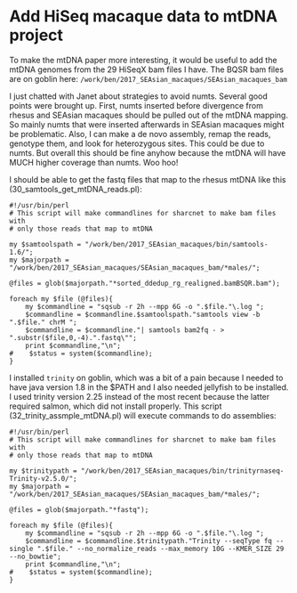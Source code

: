 # Add HiSeq macaque data to mtDNA project

To make the mtDNA paper more interesting, it would be useful to add the mtDNA genomes from the 29 HiSeqX bam files I have. 
The BQSR bam files are on goblin here: `/work/ben/2017_SEAsian_macaques/SEAsian_macaques_bam`

I just chatted with Janet about strategies to avoid numts.  Several good points were brought up.  First, numts inserted before divergence from rhesus and SEAsian macaques should be pulled out of the mtDNA mapping.  So mainly numts that were inserted afterwards in SEAsian macaques might be problematic.  Also, I can make a de novo assembly, remap the reads, genotype them, and look for heterozygous sites.  This could be due to numts.  But overall this should be fine anyhow because the mtDNA will have MUCH higher coverage than numts.  Woo hoo!

I should be able to get the fastq files that map to the rhesus mtDNA like this (30_samtools_get_mtDNA_reads.pl): 
```
#!/usr/bin/perl
# This script will make commandlines for sharcnet to make bam files with 
# only those reads that map to mtDNA

my $samtoolspath = "/work/ben/2017_SEAsian_macaques/bin/samtools-1.6/";
my $majorpath = "/work/ben/2017_SEAsian_macaques/SEAsian_macaques_bam/*males/";

@files = glob($majorpath."*sorted_ddedup_rg_realigned.bamBSQR.bam");

foreach my $file (@files){
    my $commandline = "sqsub -r 2h --mpp 6G -o ".$file."\.log ";
    $commandline = $commandline.$samtoolspath."samtools view -b ".$file." chrM ";
    $commandline = $commandline."| samtools bam2fq - > ".substr($file,0,-4).".fastq\"";
    print $commandline,"\n";
#    $status = system($commandline);
}
```

I installed `trinity` on goblin, which was a bit of a pain because I needed to have java version 1.8 in the $PATH and I also needed jellyfish to be installed.  I used trinity version 2.25 instead of the most recent because the latter required salmon, which did not install properly.  This script (32_trinity_assmple_mtDNA.pl) will execute commands to do assemblies:
```
#!/usr/bin/perl
# This script will make commandlines for sharcnet to make bam files with 
# only those reads that map to mtDNA

my $trinitypath = "/work/ben/2017_SEAsian_macaques/bin/trinityrnaseq-Trinity-v2.5.0/";
my $majorpath = "/work/ben/2017_SEAsian_macaques/SEAsian_macaques_bam/*males/";

@files = glob($majorpath."*fastq");

foreach my $file (@files){
    my $commandline = "sqsub -r 2h --mpp 6G -o ".$file."\.log ";
    $commandline = $commandline.$trinitypath."Trinity --seqType fq --single ".$file." --no_normalize_reads --max_memory 10G --KMER_SIZE 29 --no_bowtie";
    print $commandline,"\n";
#    $status = system($commandline);
}
```
